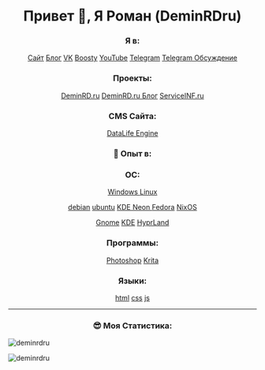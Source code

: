 
<h1 align="center">Привет 👋, Я Роман (DeminRDru)</h1>

<h3 align="center">Я в:</h3>
<p align="center">
<a href="https://DeminRD.ru/">Сайт</a>
<a href="https://www.youtube.com/">Блог</a>
<a href="https://vk.com/deminrdru_blog">VK</a>
<a href="https://www.youtube.com/">Boosty</a>
<a href="https://www.youtube.com/">YouTube</a>
<a href="https://www.youtube.com/">Telegram</a>
<a href="https://www.youtube.com/">Telegram Обсуждение </a>
</p>

<h3 align="center">Проекты:</h3>
<p align="center">
<a href="https://DeminRD.ru/">DeminRD.ru</a>
<a href="https://blog.DeminRD.ru/">DeminRD.ru Блог</a>
<a href="https://serviceinf.ru/">ServiceINF.ru</a>
</p>
<h3 align="center">CMS Сайта:</h3>
<p align="center">
<a href="https://dle-news.ru/" target="_blank" rel="noreferrer">DataLife Engine</a>
</p>


<h3 align="center">🌟 Опыт в:</h3>
<h3 align="center">ОС:</h3>
<p align="center">
<a href="https://microsoft.com/" target="_blank" rel="noreferrer">Windows </a>	
<a href="https://www.linux.org/" target="_blank" rel="noreferrer">Linux </a>
</p>

<p align="center">
<a href="https://debian.com/" target="_blank" rel="noreferrer">debian</a>
<a href="https://ubuntu.com/" target="_blank" rel="noreferrer">ubuntu</a>
<a href="https://www.kdeneon.org/" target="_blank" rel="noreferrer">KDE Neon  </a>
<a href="https://www.fedora.org/" target="_blank" rel="noreferrer">Fedora</a>
<a href="https://www.nixos.org/" target="_blank" rel="noreferrer">NixOS</a>
</p>
<p align="center">
<a href="https://www.gnome.org/" target="_blank" rel="noreferrer">Gnome</a>
<a href="https://kde.org/ru" target="_blank" rel="noreferrer">KDE</a>
<a href="https://hyprland.org/" target="_blank" rel="noreferrer">HyprLand </a>

</p>

<h3 align="center">Программы:</h3>
<p align="center">
<a href="https://www.photoshop.com/en" target="_blank" rel="noreferrer">Photoshop</a>
<a href="https://krita.org/" target="_blank" rel="noreferrer">Krita  </a>
</p>

<h3 align="center">Языки:</h3>
<p align="center">
<a href="https://www.w3.org/html/" target="_blank" rel="noreferrer">html</a>
<a href="https://www.w3schools.com/css/" target="_blank" rel="noreferrer">css</a>
<a href="https://developer.mozilla.org/en-US/docs/Web/JavaScript" target="_blank" rel="noreferrer">js</a>
</p>

---
<h3 align="center">😎 Моя Статистика:</h3>

<p><img align="left" src="https://github-readme-stats.vercel.app/api/top-langs?username=deminrdru&show_icons=true&locale=en&layout=compact&theme=github_dark&hide_border=true" alt="deminrdru" /></p>
&nbsp;
<p><img align="center" src="https://github-readme-stats.vercel.app/api?username=deminrdru&show_icons=true&locale=en&theme=github_dark&hide_border=true" alt="deminrdru" /></p>
